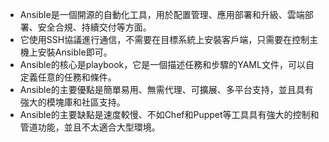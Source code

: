 - Ansible是一個開源的自動化工具，用於配置管理、應用部署和升級、雲端部署、安全合規、持續交付等方面。
- 它使用SSH協議進行通信，不需要在目標系統上安裝客戶端，只需要在控制主機上安裝Ansible即可。
- Ansible的核心是playbook，它是一個描述任務和步驟的YAML文件，可以自定義任意的任務和條件。
- Ansible的主要優點是簡單易用、無需代理、可擴展、多平台支持，並且具有強大的模塊庫和社區支持。
- Ansible的主要缺點是速度較慢、不如Chef和Puppet等工具具有強大的控制和管道功能，並且不太適合大型環境。